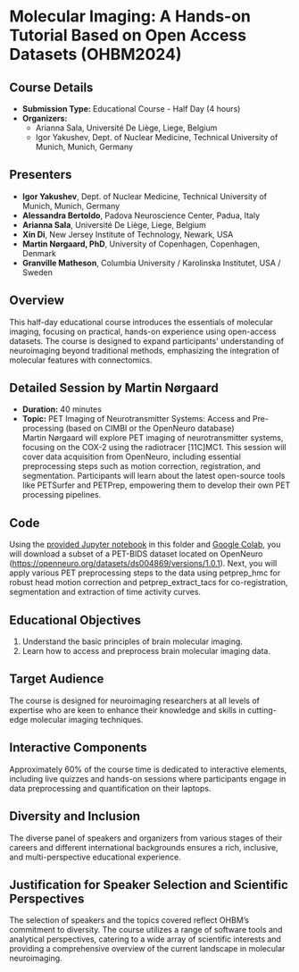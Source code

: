 # Molecular Imaging: A Hands-on Tutorial Based on Open Access Datasets (OHBM2024)

## Course Details
- **Submission Type:** Educational Course - Half Day (4 hours)  
- **Organizers:**
  - Arianna Sala, Université De Liège, Liege, Belgium
  - Igor Yakushev, Dept. of Nuclear Medicine, Technical University of Munich, Munich, Germany

## Presenters
- **Igor Yakushev**, Dept. of Nuclear Medicine, Technical University of Munich, Munich, Germany
- **Alessandra Bertoldo**, Padova Neuroscience Center, Padua, Italy
- **Arianna Sala**, Université De Liège, Liege, Belgium
- **Xin Di**, New Jersey Institute of Technology, Newark, USA
- **Martin Nørgaard, PhD**, University of Copenhagen, Copenhagen, Denmark
- **Granville Matheson**, Columbia University / Karolinska Institutet, USA / Sweden

## Overview
This half-day educational course introduces the essentials of molecular imaging, focusing on practical, hands-on experience using open-access datasets. The course is designed to expand participants' understanding of neuroimaging beyond traditional methods, emphasizing the integration of molecular features with connectomics.

## Detailed Session by Martin Nørgaard
- **Duration:** 40 minutes  
- **Topic:** PET Imaging of Neurotransmitter Systems: Access and Pre-processing (based on CIMBI or the OpenNeuro database)  
Martin Nørgaard will explore PET imaging of neurotransmitter systems, focusing on the COX-2 using the radiotracer [11C]MC1. This session will cover data acquisition from OpenNeuro, including essential preprocessing steps such as motion correction, registration, and segmentation. Participants will learn about the latest open-source tools like PETSurfer and PETPrep, empowering them to develop their own PET processing pipelines.

## Code
Using the [provided Jupyter notebook](./PET_preproc_tutorial_colab.ipynb) in this folder and [Google Colab](http://colab.research.google.com/), you will download a subset of a PET-BIDS dataset located on OpenNeuro (https://openneuro.org/datasets/ds004869/versions/1.0.1). Next, you will apply various PET preprocessing steps to the data using petprep_hmc for robust head motion correction and petprep_extract_tacs for co-registration, segmentation and extraction of time activity curves. 

## Educational Objectives
1. Understand the basic principles of brain molecular imaging.
2. Learn how to access and preprocess brain molecular imaging data.

## Target Audience
The course is designed for neuroimaging researchers at all levels of expertise who are keen to enhance their knowledge and skills in cutting-edge molecular imaging techniques.

## Interactive Components
Approximately 60% of the course time is dedicated to interactive elements, including live quizzes and hands-on sessions where participants engage in data preprocessing and quantification on their laptops.

## Diversity and Inclusion
The diverse panel of speakers and organizers from various stages of their careers and different international backgrounds ensures a rich, inclusive, and multi-perspective educational experience.

## Justification for Speaker Selection and Scientific Perspectives
The selection of speakers and the topics covered reflect OHBM’s commitment to diversity. The course utilizes a range of software tools and analytical perspectives, catering to a wide array of scientific interests and providing a comprehensive overview of the current landscape in molecular neuroimaging.
